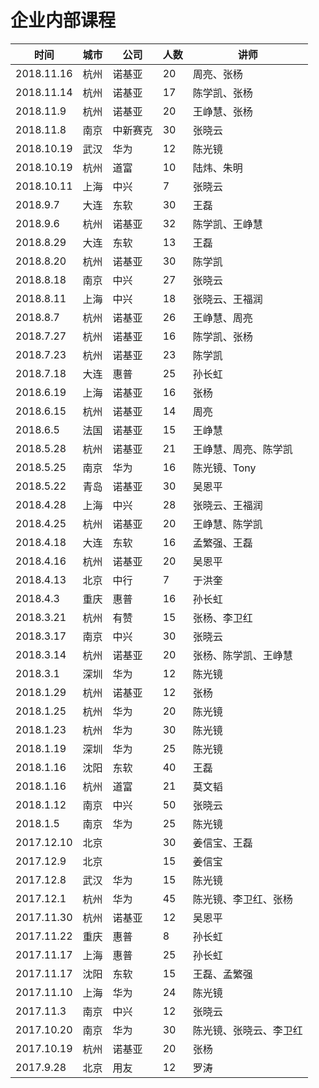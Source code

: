 # 企业内部课程

时间 | 城市 | 公司 | 人数 | 讲师
--- | --- | --- | --- | ---
2018.11.16 | 杭州 | 诺基亚 | 20 | 周亮、张杨
2018.11.14 | 杭州 | 诺基亚 | 17 | 陈学凯、张杨
2018.11.9 | 杭州 | 诺基亚 | 20 | 王峥慧、张杨
2018.11.8 | 南京 | 中新赛克 | 30 | 张晓云
2018.10.19 | 武汉 | 华为 | 12 | 陈光镜
2018.10.19 | 杭州 | 道富 | 10 | 陆炜、朱明
2018.10.11 | 上海 | 中兴 | 7 | 张晓云
2018.9.7 | 大连 | 东软 | 30 | 王磊
2018.9.6 | 杭州 | 诺基亚 | 32 | 陈学凯、王峥慧
2018.8.29 | 大连 | 东软 | 13 | 王磊
2018.8.20 | 杭州 | 诺基亚 | 30 | 陈学凯
2018.8.18 | 南京 | 中兴 | 27 | 张晓云
2018.8.11 | 上海 | 中兴 | 18 | 张晓云、王福润
2018.8.7 | 杭州 | 诺基亚 | 26 | 王峥慧、周亮
2018.7.27 | 杭州 | 诺基亚 | 16 | 陈学凯、张杨
2018.7.23 | 杭州 | 诺基亚 | 23 | 陈学凯
2018.7.18 | 大连 | 惠普 | 25 | 孙长虹
2018.6.19 | 上海 | 诺基亚 | 16 | 张杨
2018.6.15 | 杭州 | 诺基亚 | 14 | 周亮
2018.6.5 | 法国 | 诺基亚 | 15 | 王峥慧
2018.5.28 | 杭州 | 诺基亚 | 21 | 王峥慧、周亮、陈学凯
2018.5.25 | 南京 | 华为 | 16 | 陈光镜、Tony
2018.5.22 | 青岛 | 诺基亚 | 30 | 吴恩平
2018.4.28 | 上海 | 中兴 | 28 | 张晓云、王福润
2018.4.25 | 杭州 | 诺基亚 | 20 | 王峥慧、陈学凯
2018.4.18 | 大连 | 东软 | 16 | 孟繁强、王磊
2018.4.16 | 杭州 | 诺基亚 | 20 | 吴恩平
2018.4.13 | 北京 | 中行 | 7 | 于洪奎
2018.4.3 | 重庆 | 惠普 | 16 | 孙长虹
2018.3.21 | 杭州 | 有赞 | 15 | 张杨、李卫红
2018.3.17 | 南京 | 中兴 | 30 | 张晓云
2018.3.14 | 杭州 | 诺基亚 | 20 | 张杨、陈学凯、王峥慧
2018.3.1 | 深圳 | 华为 | 12 | 陈光镜
2018.1.29 | 杭州 | 诺基亚 | 12 | 张杨
2018.1.25 | 杭州 | 华为 | 20 | 陈光镜
2018.1.23 | 杭州 | 华为 | 30 | 陈光镜
2018.1.19 | 深圳 | 华为 | 25 | 陈光镜
2018.1.16 | 沈阳 | 东软 | 40 | 王磊
2018.1.16 | 杭州 | 道富 | 21 | 莫文韬
2018.1.12 | 南京 | 中兴 | 50 | 张晓云
2018.1.5 | 南京 | 华为 | 25 | 陈光镜
2017.12.10 | 北京 | | 30 | 姜信宝、王磊
2017.12.9 | 北京 | | 15 | 姜信宝
2017.12.8 | 武汉 | 华为 | 15 | 陈光镜
2017.12.1 | 杭州 | 华为 | 45 | 陈光镜、李卫红、张杨
2017.11.30 | 杭州 | 诺基亚 | 12 | 吴恩平
2017.11.22 | 重庆 | 惠普 | 8 | 孙长虹
2017.11.17 | 上海 | 惠普 | 25 | 孙长虹
2017.11.17 | 沈阳 | 东软 | 15 | 王磊、孟繁强
2017.11.10 | 上海 | 华为 | 24 | 陈光镜
2017.11.3 | 南京 | 中兴 | 12 | 张晓云
2017.10.20 | 南京 | 华为 | 30 | 陈光镜、张晓云、李卫红
2017.10.19 | 杭州 | 诺基亚 | 20 | 张杨
2017.9.28 | 北京 | 用友 | 12 | 罗涛
